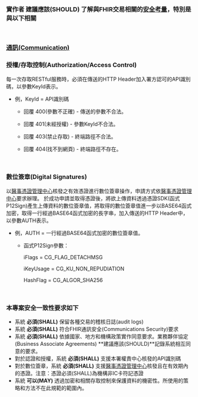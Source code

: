 ### 實作者 **建議應該(SHOULD)** 了解與FHIR交易相關的[安全考量](http://hl7.org/fhir/R4/security.html)，特別是與以下相關
<br>

### **[通訊(Communication)](http://hl7.org/fhir/R4/security.html#http)**

### **授權/存取控制(Authorization/Access Control)**

每一次存取RESTful服務時，必須在傳送的HTTP Header加入署方認可的API識別碼，以參數KeyId表示。

- 例，KeyId = API識別碼
       
    - 回覆 400(參數不正確) - 傳送的參數不合法。

    - 回覆 401(未經授權) - 參數KeyId不合法。

    - 回覆 403(禁止存取) - 終端路徑不合法。

    - 回覆 404(找不到網頁) - 終端路徑不存在。
<br>

### **數位簽章(Digital Signatures)** 

以[醫事憑證管理中心](https://hca.nat.gov.tw/)核發之有效憑證進行數位簽章操作，申請方式依[醫事憑證管理中心](https://hca.nat.gov.tw/)要求辦理。
於成功申請並取得憑證後，將欲上傳資料透過憑證SDK(函式P12Sign)產生上傳資料的數位簽章值，將取得的數位簽章值進一步以BASE64函式加密，取得一行經過BASE64函式加密的長字串，加入傳送的HTTP Header中，以參數AUTH表示。 

- 例，AUTH = 一行經過BASE64函式加密的數位簽章值。

    - 函式P12Sign參數：

        iFlags = CG_FLAG_DETACHMSG
          
        iKeyUsage = CG_KU_NON_REPUDIATION
          
        HashFlag = CG_ALGOR_SHA256
<br>   

### 本專案安全一致性要求如下

* 系統 **必須(SHALL)** 保留各種交易的稽核日誌(audit logs)
* 系統 **必須(SHALL)** 符合FHIR通訊安全(Communications Security)要求
* 系統 **必須(SHALL)** 依據國家、地方和機構政策實作同意要求。業務夥伴協定(Business Associate Agreements) **建議應該(SHOULD)**記錄系統相互同意的要求。
* 對於認證和授權，系統 **必須(SHALL)** 支援本署權責中心核發的API識別碼
* 對於數位簽章，系統 **必須(SHALL)** 支援[醫事憑證管理中心](https://hca.nat.gov.tw/)核發且在有效期內的憑證。注意：憑證必須(SHALL)為機構非IC卡符記憑證
* 系統 **可以(MAY)** 透過加密和相關存取控制來保護資料的機密性。所使用的策略和方法不在此規範的範圍內。